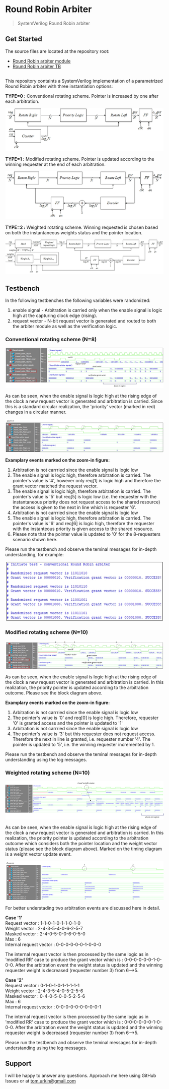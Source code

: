 # Round Robin Arbiter

> SystemVerilog Round Robin arbiter  

## Get Started

The source files  are located at the repository root:

- [Round Robin arbiter module](./round_robin.sv)
- [Round Robin arbiter TB](./round_robin_TB.sv)

##
This repository containts a SystemVerilog implementation of a parametrized Round Robin arbiter with three instantiation options:

**TYPE=0 :** Conventional rotating scheme. Pointer is increased by one after each arbitration.

![simplified_block](./docs/simplified_block.jpg)

**TYPE=1 :** Modified rotating scheme. Pointer is updated according to the winning requester at the end of each arbitration.

![modified_block](./docs/modified_block.jpg) 

**TYPE=2 :** Weighted rotating scheme. Winning requested is chosen based on both the instantaneous weights status and the pointer location.

![weighted_block](./docs/weighted_block.jpg) 

## Testbench
In the following testbenches the following variables were randomized:
1. enable signal - Arbitration is carried only when the enable signal is logic high at the capturing clock edge (rising).
2. request vector - N-bit request vector is generated and routed to both the arbiter module as well as the verification logic.

### Conventional rotating scheme (N=8)

![simplified_sim](./docs/simplified_sim.jpg) 

As can be seen,	when the enable signal is logic high at the rising edge of the clock a new request vector is generated and arbitration is carried. Since this is a standard circular realization, the 'priority' vector (marked in red) changes in a circular manner. 

![simplified_sim_zoom](./docs/simplified_sim_zoom.jpg) 

**Examplary events marked on the zoom-in figure:**
1) Arbitration is not carrried since the enable signal is logic low
2) The enable signal is logic high, therefore arbitration is carried. The pointer's value is '4', however only req[1] is logic high and therefore the grant vector matched the request vector.
3) The enable signal is logic high, therefore arbitration is carried. The pointer's value is '5' but req[5] is logic low (i.e. the requester with the instantaneous priority does not request access to the shared resource) the access is given to the next in line which is requester '6'.
4) Arbitration is not carrried since the enable signal is logic low
5) The enable signal is logic high, therefore arbitration is carried. The pointer's value is '6' and req[6] is logic high, therefore the requester with the instanteous priority is given access to the shared resource.
6) Please note that the pointer value is updated to '0' for the  8-requesters scenario shown here. 

Please run the testbench and observe the teminal messages for in-depth understanding, for example:

![simplified_teminal](./docs/simplified_teminal.jpg) 


### Modified rotating scheme  (N=10)

![modified_sim](./docs/modified_sim.jpg) 

As can be seen,	when the enable signal is logic high at the rising edge of the clock a new request vector is generated and arbitration is carried. In this realization, the priority pointer is updated according to the arbitration outcome. Please see the block diagram above.

**Examplary events marked on the zoom-in figure:**
1) Arbitration is not carrried since the enable signal is logic low
2) The pointer's value is '0' and req[0] is logic high. Therefore, requester '0' is granted access and the pointer is updated to '1'
3) Arbitration is not carrried since the enable signal is logic low
4) The pointer's value is '3' but this requester does not request access. Therefore the next in line is granted, i.e. requester number '4'. The pointer is updated to '5', i.e. the winning requester incremented by 1.

Please run the testbench and observe the teminal messages for in-depth understanding using the log messages.

### Weighted rotating scheme (N=10)

![weighted_sim](./docs/weighted_sim.jpg) 

As can be seen,	when the enable signal is logic high at the rising edge of the clock a new request vector is generated and arbitration is carried. In this realization, the priority pointer is updated according to the arbitration outcome which considers both the pointer location and the weight vector status (please see the block diagram above). Marked on the timing diagram is a weight vector update event.

![weighted_sim_zoom](./docs/weighted_sim_zoom.jpg) 

For better understading two arbitration events are discussed here in detail.

**Case '1'** <br>
Request vector              : 1-1-0-1-0-1-1-0-1-0 <br>
Weight vector               : 2-4-3-5-4-0-6-2-5-7 <br>
Masked vector               : 2-4-0-5-0-0-6-0-5-0 <br>
Max                         : 6                   <br>
Internal request vector     : 0-0-0-0-0-0-1-0-0-0 <br>

The internal request vector is then processed by the same logic as in 'modified RR' case to produce the grant vector which is : 0-0-0-0-0-0-1-0-0-0.
After the arbitration event the weight status is updated and the winning requester weight is decreased (requester number 3) from 6-->5.

**Case '2'** <br>
Request vector              : 0-1-0-1-0-1-1-1-1-1 <br>
Weight vector               : 2-4-3-5-4-0-5-2-5-6 <br>
Masked vector               : 0-4-0-5-0-0-5-2-5-6 <br>
Max                         : 6                   <br>
Internal request vector     : 0-0-0-0-0-0-0-0-0-1 <br>

The internal request vector is then processed by the same logic as in 'modified RR' case to produce the grant vector which is : 0-0-0-0-0-0-1-0-0-0.
After the arbitration event the weight status is updated and the winning requester weight is decreased (requester number 3) from 6-->5.

Please run the testbench and observe the teminal messages for in-depth understanding using the log messages.

## Support

I will be happy to answer any questions.
Approach me here using GitHub Issues or at tom.urkin@gmail.com